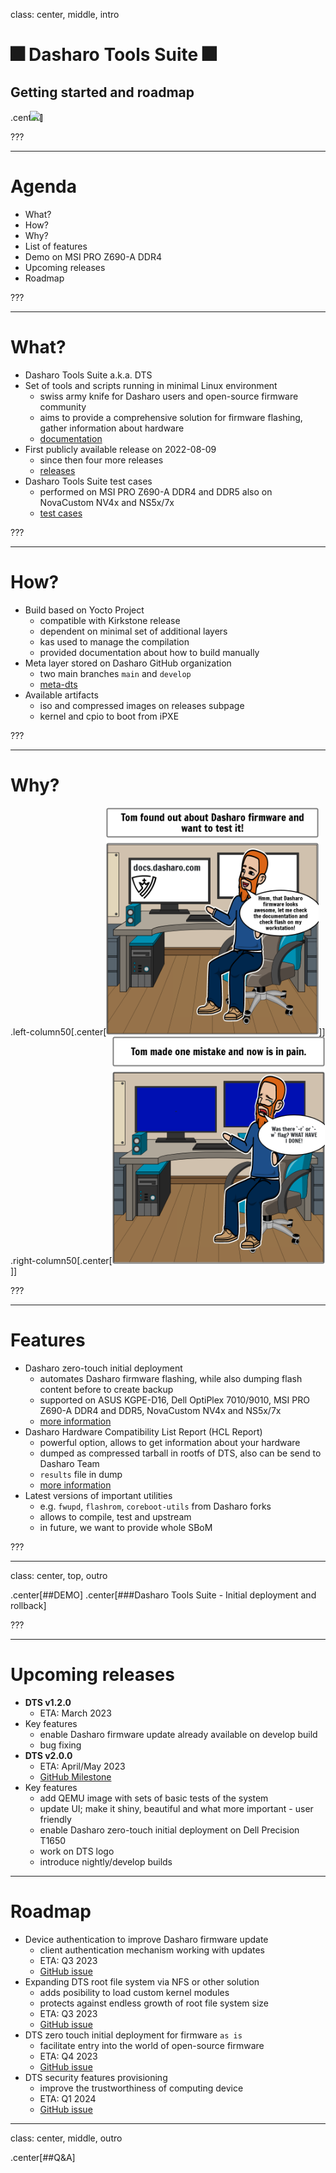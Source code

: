 class: center, middle, intro

# &#x1F386; Dasharo Tools Suite &#x1F386;

## Getting started and roadmap

.center[<img src="remark-templates/dasharo-presentation-template/images/dasharo-sygnet-white.svg" width="150px" style="margin-left:-20px">]

???

---

# Agenda

* What?
* How?
* Why?
* List of features
* Demo on MSI PRO Z690-A DDR4
* Upcoming releases
* Roadmap

???

---

# What?

* Dasharo Tools Suite a.k.a. DTS
* Set of tools and scripts running in minimal Linux environment
  - swiss army knife for Dasharo users and open-source firmware community
  - aims to provide a comprehensive solution for firmware flashing, gather
    information about hardware
  - [documentation](https://docs.dasharo.com/dasharo-tools-suite/overview/)
* First publicly available release on 2022-08-09
  - since then four more releases
  - [releases](https://docs.dasharo.com/dasharo-tools-suite/releases/#embedded-firmware)
* Dasharo Tools Suite test cases
  - performed on MSI PRO Z690-A DDR4 and DDR5 also on NovaCustom NV4x and
    NS5x/7x
  - [test cases](https://docs.dasharo.com/unified-test-documentation/dasharo-compatibility/326-dasharo-tools-suite/)

???

---

# How?

* Build based on Yocto Project
  - compatible with Kirkstone release
  - dependent on minimal set of additional layers
  - kas used to manage the compilation
  - provided documentation about how to build manually
* Meta layer stored on Dasharo GitHub organization
  - two main branches `main` and `develop`
  - [meta-dts](https://github.com/Dasharo/meta-dts)
* Available artifacts
  - iso and compressed images on releases subpage
  - kernel and cpio to boot from iPXE

???

---

# Why?

.left-column50[.center[<img src="img/tom-flash-dasharo.png" width="340px">]]
.right-column50[.center[<img src="img/tom-in-pain.png" width="340px">]]

???

---

# Features

* Dasharo zero-touch initial deployment
  - automates Dasharo firmware flashing, while also dumping flash content before
    to create backup
  - supported on ASUS KGPE-D16, Dell OptiPlex 7010/9010, MSI PRO Z690-A DDR4 and
    DDR5, NovaCustom NV4x and NS5x/7x
  - [more information](https://docs.dasharo.com/dasharo-tools-suite/documentation/#dasharo-zero-touch-initial-deployment)
* Dasharo Hardware Compatibility List Report (HCL Report)
  - powerful option, allows to get information about your hardware
  - dumped as compressed tarball in rootfs of DTS, also can be send to Dasharo
    Team
  - `results` file in dump
  - [more information](https://docs.dasharo.com/dasharo-tools-suite/documentation/#hcl-report)
* Latest versions of important utilities
  - e.g. `fwupd`, `flashrom`, `coreboot-utils` from Dasharo forks
  - allows to compile, test and upstream
  - in future, we want to provide whole SBoM

???

---
class: center, top, outro

.center[##DEMO]
.center[###Dasharo Tools Suite - Initial deployment and rollback]

???

---

# Upcoming releases

* **DTS v1.2.0**
  - ETA: March 2023
* Key features
  - enable Dasharo firmware update already available on develop build
  - bug fixing
* **DTS v2.0.0**
  - ETA: April/May 2023
  - [GitHub Milestone](https://github.com/Dasharo/dasharo-issues/milestone/5)
* Key features
  - add QEMU image with sets of basic tests of the system
  - update UI; make it shiny, beautiful and what more important - user friendly
  - enable Dasharo zero-touch initial deployment on Dell Precision T1650
  - work on DTS logo
  - introduce nightly/develop builds

---

# Roadmap

* Device authentication to improve Dasharo firmware update
  - client authentication mechanism working with updates
  - ETA: Q3 2023
  - [GitHub issue](https://github.com/Dasharo/dasharo-issues/issues/55)
* Expanding DTS root file system via NFS or other solution
  - adds posibility to load custom kernel modules
  - protects against endless growth of root file system size
  - ETA: Q3 2023
  - [GitHub issue](https://github.com/Dasharo/dasharo-issues/issues/366)
* DTS zero touch initial deployment for firmware `as is`
  - facilitate entry into the world of open-source firmware
  - ETA: Q4 2023
  - [GitHub issue](https://github.com/Dasharo/dasharo-issues/issues/384)
* DTS security features provisioning
  - improve the trustworthiness of computing device
  - ETA: Q1 2024
  - [GitHub issue](https://github.com/Dasharo/dasharo-issues/issues/385)

---
class: center, middle, outro

.center[##Q&A]
